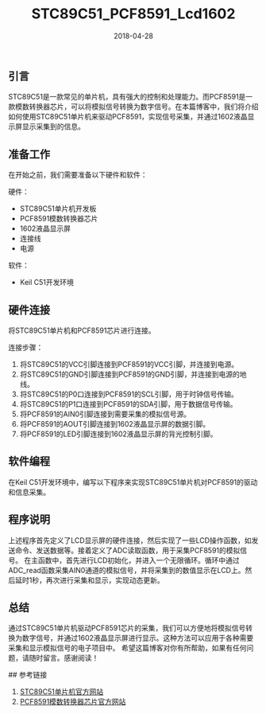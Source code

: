 ﻿---
layout:  single
title:  "STC89C51_PCF8591_Lcd1602"
date:   2018-04-28 
categories:   [c]
classes: wide

---

## 引言

STC89C51是一款常见的单片机，具有强大的控制和处理能力。而PCF8591是一款模数转换器芯片，可以将模拟信号转换为数字信号。在本篇博客中，我们将介绍如何使用STC89C51单片机来驱动PCF8591，实现信号采集，并通过1602液晶显示屏显示采集到的信息。

## 准备工作

在开始之前，我们需要准备以下硬件和软件：

硬件：

- STC89C51单片机开发板
- PCF8591模数转换器芯片
- 1602液晶显示屏
- 连接线
- 电源

软件：

- Keil C51开发环境

## 硬件连接

将STC89C51单片机和PCF8591芯片进行连接。

连接步骤：

1. 将STC89C51的VCC引脚连接到PCF8591的VCC引脚，并连接到电源。
2. 将STC89C51的GND引脚连接到PCF8591的GND引脚，并连接到电源的地线。
3. 将STC89C51的P0口连接到PCF8591的SCL引脚，用于时钟信号传输。
4. 将STC89C51的P1口连接到PCF8591的SDA引脚，用于数据信号传输。
5. 将PCF8591的AIN0引脚连接到需要采集的模拟信号源。
6. 将PCF8591的AOUT引脚连接到1602液晶显示屏的数据引脚。
7. 将PCF8591的LED引脚连接到1602液晶显示屏的背光控制引脚。

## 软件编程

在Keil C51开发环境中，编写以下程序来实现STC89C51单片机对PCF8591的驱动和信息采集。



## 程序说明 

上述程序首先定义了LCD显示屏的硬件连接，然后实现了一些LCD操作函数，如发送命令、发送数据等。接着定义了ADC读取函数，用于采集PCF8591的模拟信号。 在主函数中，首先进行LCD初始化，并进入一个无限循环。循环中通过ADC_read函数采集AIN0通道的模拟信号，并将采集到的数值显示在LCD上。然后延时1秒，再次进行采集和显示，实现动态更新。 

## 总结 

通过STC89C51单片机驱动PCF8591芯片的采集，我们可以方便地将模拟信号转换为数字信号，并通过1602液晶显示屏进行显示。这种方法可以应用于各种需要采集和显示模拟信号的电子项目中。 希望这篇博客对你有所帮助，如果有任何问题，请随时留言。感谢阅读！

\## 参考链接

1. [STC89C51单片机官方网站](https://www.stcmcu.com.cn/) 
2. [PCF8591模数转换器芯片官方网站](https://www.nxp.com/products/analog/interfaces/ic-bus/ic-ad-converters/8-bit-a-d-and-d-a-converter-with-i2c-bus-interface:PCF)





















